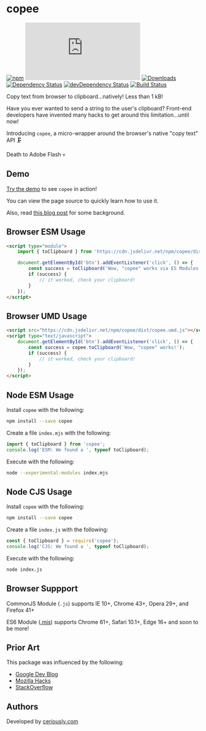 # copee

[![npm](https://img.shields.io/npm/v/copee.svg)](https://www.npmjs.com/package/copee)
[![size](http://img.badgesize.io/https://cdn.jsdelivr.net/npm/copee/dist/copee.umd.js?compression=gzip)](https://cdn.jsdelivr.net/npm/copee/dist/copee.umd.js)
[![Downloads](https://img.shields.io/npm/dt/copee.svg)](https://www.npmjs.com/package/copee)
[![Dependency Status](https://david-dm.org/styfle/copee.svg)](https://david-dm.org/styfle/copee)
[![devDependency Status](https://david-dm.org/styfle/copee/dev-status.svg)](https://david-dm.org/styfle/copee#info=devDependencies)
[![Build Status](https://travis-ci.org/styfle/copee.svg?branch=master)](https://travis-ci.org/styfle/copee)

Copy text from browser to clipboard...natively! Less than 1 kB!

Have you ever wanted to send a string to the user's clipboard? Front-end developers have invented many hacks to get around this limitation...until now!

Introducing `copee`, a micro-wrapper around the browser's native "copy text" API 🗜️

Death to Adobe Flash 💀

## Demo

[Try the demo](https://copee.ceriously.com/) to see `copee` in action!

You can view the page source to quickly learn how to use it.

Also, read [this blog post](https://www.ceriously.com/blog/post.php?id=2017-10-16-es6-modules-today-with-typescript.md) for some background.

## Browser ESM Usage

```html
<script type="module">
    import { toClipboard } from 'https://cdn.jsdelivr.net/npm/copee/dist/copee.mjs';

    document.getElementById('btn').addEventListener('click', () => {
        const success = toClipboard('Wow, "copee" works via ES Modules!');
        if (success) {
            // it worked, check your clipboard!
        }
    });
</script>
```

## Browser UMD Usage

```html
<script src="https://cdn.jsdelivr.net/npm/copee/dist/copee.umd.js"></script>
<script type="text/javascript">
    document.getElementById('btn').addEventListener('click', () => {
        const success = copee.toClipboard('Wow, "copee" works!');
        if (success) {
            // it worked, check your clipboard!
        }
    });
</script>
```

## Node ESM Usage

Install `copee` with the following:

```sh
npm install --save copee
```

Create a file `index.mjs` with the following:

```js
import { toClipboard } from 'copee';
console.log('ESM: We found a ', typeof toClipboard);
```

Execute with the following:

```sh
node --experimental-modules index.mjs
```

## Node CJS Usage

Install `copee` with the following:

```sh
npm install --save copee
```

Create a file `index.js` with the following:

```js
const { toClipboard } = require('copee');
console.log('CJS: We found a ', typeof toClipboard);
```

Execute with the following:

```sh
node index.js
```

## Browser Suppport

CommonJS Module (`.js`) supports IE 10+, Chrome 43+, Opera 29+, and Firefox 41+

ES6 Module ([.mjs](https://caniuse.com/#feat=es6-module)) supports Chrome 61+, Safari 10.1+, Edge 16+ and soon to be more!

## Prior Art

This package was influenced by the following:

- [Google Dev Blog](https://developers.google.com/web/updates/2015/04/cut-and-copy-commands) 
- [Mozilla Hacks](https://hacks.mozilla.org/2015/09/flash-free-clipboard-for-the-web/)
- [StackOverflow](https://stackoverflow.com/a/30810322/266535)

## Authors

Developed by [ceriously.com](https://www.ceriously.com)
